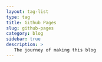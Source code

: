 ```yaml
---
layout: tag-list
type: tag
title: Github Pages
slug: github-pages
category: blog
sidebar: true
description: >
   The journey of making this blog
---
```

